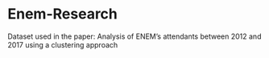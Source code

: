 # Enem-Research

Dataset used in the paper: Analysis of ENEM’s attendants between 2012 and 2017
using a clustering approach
